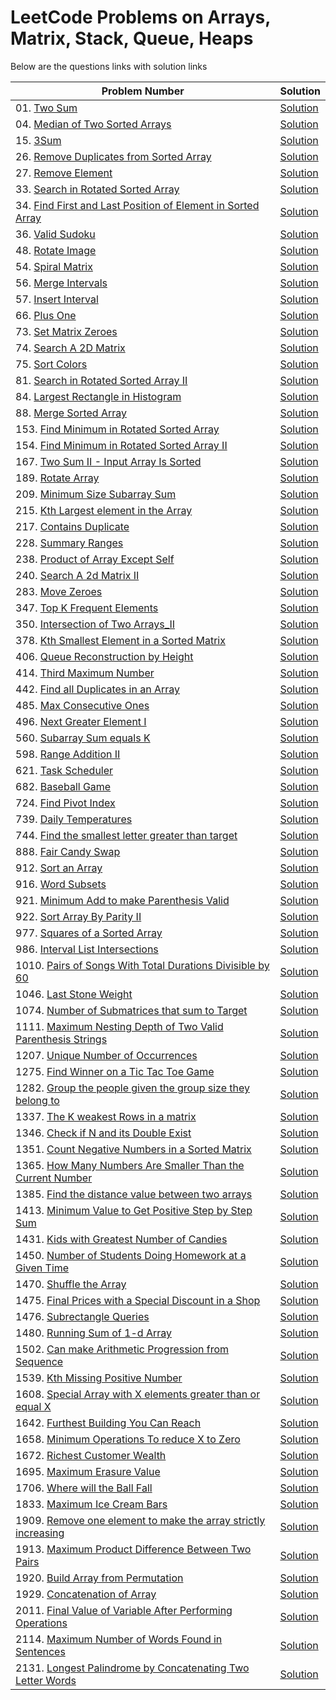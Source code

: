 # LeetCode Problems on Arrays, Matrix, Stack, Queue, Heaps
Below are the questions links with solution links


|Problem Number|Solution|
|--------------|--------|
|01. [Two Sum](https://leetcode.com/problems/two-sum)|[Solution](https://github.com/HarshOza36/LeetCode_Problems/blob/main/Arrays,%20Matrix,%20Stack,%20Queue,%20Heaps/P01%20-%20twoSum.py)|
|04. [Median of Two Sorted Arrays](https://leetcode.com/problems/median-of-two-sorted-arrays)|[Solution](https://github.com/HarshOza36/LeetCode_Problems/blob/main/Arrays,%20Matrix,%20Stack,%20Queue,%20Heaps/P04%20-%20medianOfTwoSortedArrays.py)|
|15. [3Sum](https://leetcode.com/problems/3sum/)|[Solution](https://github.com/HarshOza36/LeetCode_Problems/blob/main/Arrays,%20Matrix,%20Stack,%20Queue,%20Heaps/P15%20-%203Sum.py)|
|26. [Remove Duplicates from Sorted Array](https://leetcode.com/problems/remove-duplicates-from-sorted-array)|[Solution](https://github.com/HarshOza36/LeetCode_Problems/blob/main/Arrays,%20Matrix,%20Stack,%20Queue,%20Heaps/P26%20-%20remove_duplicates_from_sorted_array.py)|
|27. [Remove Element](https://leetcode.com/problems/remove-element)|[Solution](https://github.com/HarshOza36/LeetCode_Problems/blob/main/Arrays,%20Matrix,%20Stack,%20Queue,%20Heaps/P27%20-%20removeElement.py)|
|33. [Search in Rotated Sorted Array](https://leetcode.com/problems/search-in-rotated-sorted-array/)|[Solution](https://github.com/HarshOza36/LeetCode_Problems/blob/main/Arrays%2C%20Matrix%2C%20Stack%2C%20Queue%2C%20Heaps/P33%20-%20searchInRotatedSortedArray.py)|
|34. [Find First and Last Position of Element in Sorted Array](https://leetcode.com/problems/find-first-and-last-position-of-element-in-sorted-array)|[Solution](https://github.com/HarshOza36/LeetCode_Problems/blob/main/Arrays,%20Matrix,%20Stack,%20Queue,%20Heaps/P34%20-%20findFirstAndLastPositionOfElementInSortedArray.py)|
|36. [Valid Sudoku](https://leetcode.com/problems/valid-sudoku/)|[Solution](https://github.com/HarshOza36/LeetCode_Problems/blob/main/Arrays,%20Matrix,%20Stack,%20Queue,%20Heaps/P36%20-%20validSudoku.py)|
|48. [Rotate Image](https://leetcode.com/problems/rotate-image)|[Solution](https://github.com/HarshOza36/LeetCode_Problems/blob/main/Arrays,%20Matrix,%20Stack,%20Queue,%20Heaps/P48%20-%20rotateImage.py)|
|54. [Spiral Matrix](https://leetcode.com/problems/spiral-matrix/)|[Solution](https://github.com/HarshOza36/LeetCode_Problems/blob/main/Arrays,%20Matrix,%20Stack,%20Queue,%20Heaps/P54%20-%20spiralMatrix.py)|
|56. [Merge Intervals](https://leetcode.com/problems/merge-intervals/)|[Solution](https://github.com/HarshOza36/LeetCode_Problems/blob/main/Arrays%2C%20Matrix%2C%20Stack%2C%20Queue%2C%20Heaps/P56%20-%20mergeIntervals.py)|
|57. [Insert Interval](https://leetcode.com/problems/insert-interval/)|[Solution](https://github.com/HarshOza36/LeetCode_Problems/blob/main/Arrays%2C%20Matrix%2C%20Stack%2C%20Queue%2C%20Heaps/P57%20-%20insertInterval.py)|
|66. [Plus One](https://leetcode.com/problems/plus-one)|[Solution](https://github.com/HarshOza36/LeetCode_Problems/blob/main/Arrays,%20Matrix,%20Stack,%20Queue,%20Heaps/P66%20-%20PlusOne.py)|
|73. [Set Matrix Zeroes](https://leetcode.com/problems/set-matrix-zeroes)|[Solution](https://github.com/HarshOza36/LeetCode_Problems/blob/main/Arrays,%20Matrix,%20Stack,%20Queue,%20Heaps/P73%20-%20setMatrixZeroes.py)|
|74. [Search A 2D Matrix](https://leetcode.com/problems/search-a-2d-matrix)|[Solution](https://github.com/HarshOza36/LeetCode_Problems/blob/main/Arrays,%20Matrix,%20Stack,%20Queue,%20Heaps/P74%20-%20searchA2dMatrix.py)|
|75. [Sort Colors](https://leetcode.com/problems/sort-colors/)|[Solution](https://github.com/HarshOza36/LeetCode_Problems/blob/main/Arrays,%20Matrix,%20Stack,%20Queue,%20Heaps/P75%20-%20sortColors.py)|
|81. [Search in Rotated Sorted Array II](https://leetcode.com/problems/search-in-rotated-sorted-array-ii/)|[Solution](https://github.com/HarshOza36/LeetCode_Problems/blob/main/Arrays%2C%20Matrix%2C%20Stack%2C%20Queue%2C%20Heaps/P81%20-%20searchInRotatedSortedArray_II.py)|
|84. [Largest Rectangle in Histogram](https://leetcode.com/problems/largest-rectangle-in-histogram/)|[Solution](https://github.com/HarshOza36/LeetCode_Problems/blob/main/Arrays,%20Matrix,%20Stack,%20Queue,%20Heaps/P84%20-%20largestRectangleInHistogram.py)|
|88. [Merge Sorted Array](https://leetcode.com/problems/merge-sorted-array)|[Solution](https://github.com/HarshOza36/LeetCode_Problems/blob/main/Arrays,%20Matrix,%20Stack,%20Queue,%20Heaps/P88%20-%20mergeSortedArray.py)|
|153. [Find Minimum in Rotated Sorted Array](https://leetcode.com/problems/find-minimum-in-rotated-sorted-array)|[Solution](https://github.com/HarshOza36/LeetCode_Problems/blob/main/Arrays,%20Matrix,%20Stack,%20Queue,%20Heaps/P153%20-%20findMinInRotatedSortedArray.py)|
|154. [Find Minimum in Rotated Sorted Array II](https://leetcode.com/problems/find-minimum-in-rotated-sorted-array-ii)|[Solution](https://github.com/HarshOza36/LeetCode_Problems/blob/main/Arrays,%20Matrix,%20Stack,%20Queue,%20Heaps/P154%20-%20findMinInRotatedSortedArray_II.py)|
|167. [Two Sum II - Input Array Is Sorted](https://leetcode.com/problems/two-sum-ii-input-array-is-sorted/)|[Solution](https://github.com/HarshOza36/LeetCode_Problems/blob/main/Arrays,%20Matrix,%20Stack,%20Queue,%20Heaps/P167%20-%20twoSum_II_InputArrayIsSorted.py)|
|189. [Rotate Array](https://leetcode.com/problems/rotate-array/)|[Solution](https://github.com/HarshOza36/LeetCode_Problems/blob/main/Arrays,%20Matrix,%20Stack,%20Queue,%20Heaps/P189%20-%20rotateArray.py)|
|209. [Minimum Size Subarray Sum](https://leetcode.com/problems/minimum-size-subarray-sum)|[Solution](https://github.com/HarshOza36/LeetCode_Problems/blob/main/Arrays,%20Matrix,%20Stack,%20Queue,%20Heaps/P209%20-%20minimumSizeSubarraySum.py)|
|215. [Kth Largest element in the Array](https://leetcode.com/problems/kth-largest-element-in-an-array)|[Solution](https://github.com/HarshOza36/LeetCode_Problems/blob/main/Arrays,%20Matrix,%20Stack,%20Queue,%20Heaps/P215%20-%20kthLargestElementInTheArray.py)|
|217. [Contains Duplicate](https://leetcode.com/problems/contains-duplicate)|[Solution](https://github.com/HarshOza36/LeetCode_Problems/blob/main/Arrays,%20Matrix,%20Stack,%20Queue,%20Heaps/P217%20-%20containsDuplicate.py)|
|228. [Summary Ranges](https://leetcode.com/problems/summary-ranges/)|[Solution](https://github.com/HarshOza36/LeetCode_Problems/blob/main/Arrays,%20Matrix,%20Stack,%20Queue,%20Heaps/P228%20-%20summaryRanges.py)|
|238. [Product of Array Except Self](https://leetcode.com/problems/product-of-array-except-self/)|[Solution](https://github.com/HarshOza36/LeetCode_Problems/blob/main/Arrays,%20Matrix,%20Stack,%20Queue,%20Heaps/P238%20-%20productOfArrayExceptSelf.py)|
|240. [Search A 2d Matrix II](https://leetcode.com/problems/search-a-2d-matrix-ii/)|[Solution](https://github.com/HarshOza36/LeetCode_Problems/blob/main/Arrays,%20Matrix,%20Stack,%20Queue,%20Heaps/P240%20-%20searchA2dMatrix_II.py)|
|283. [Move Zeroes](https://leetcode.com/problems/move-zeroes)|[Solution](https://github.com/HarshOza36/LeetCode_Problems/blob/main/Arrays,%20Matrix,%20Stack,%20Queue,%20Heaps/P283%20-%20%20moveZeros.py)|
|347. [Top K Frequent Elements](https://leetcode.com/problems/top-k-frequent-elements/)|[Solution](https://github.com/HarshOza36/LeetCode_Problems/blob/main/Arrays,%20Matrix,%20Stack,%20Queue,%20Heaps/P347%20-%20topKFrequentElements.py)|
|350. [Intersection of Two Arrays_II](https://leetcode.com/problems/intersection-of-two-arrays-ii)|[Solution](https://github.com/HarshOza36/LeetCode_Problems/blob/main/Arrays,%20Matrix,%20Stack,%20Queue,%20Heaps/P350%20-%20intersectionOfTwoArrays_II.py)|
|378. [Kth Smallest Element in a Sorted Matrix](https://leetcode.com/problems/kth-smallest-element-in-a-sorted-matrix/)|[Solution](https://github.com/HarshOza36/LeetCode_Problems/blob/main/Arrays%2C%20Matrix%2C%20Stack%2C%20Queue%2C%20Heaps/P378%20-%20kthSmallestElementInASortedMatrix.py)|
|406. [Queue Reconstruction by Height](https://leetcode.com/problems/queue-reconstruction-by-height/)|[Solution](https://github.com/HarshOza36/LeetCode_Problems/blob/main/Arrays,%20Matrix,%20Stack,%20Queue,%20Heaps/P406%20-%20queueReconstructionByHeight.py)|
|414. [Third Maximum Number](https://leetcode.com/problems/third-maximum-number) |[Solution](https://github.com/HarshOza36/LeetCode_Problems/blob/main/Arrays,%20Matrix,%20Stack,%20Queue,%20Heaps/P414%20-%20thirdMaximumNumber.py)|
|442. [Find all Duplicates in an Array](https://leetcode.com/problems/find-all-duplicates-in-an-array/)|[Solution](https://github.com/HarshOza36/LeetCode_Problems/blob/main/Arrays,%20Matrix,%20Stack,%20Queue,%20Heaps/P442%20-%20findAllDuplicatesInAnArray.py)|
|485. [Max Consecutive Ones](https://leetcode.com/problems/max-consecutive-ones/)|[Solution](https://github.com/HarshOza36/LeetCode_Problems/blob/main/Arrays,%20Matrix,%20Stack,%20Queue,%20Heaps/P485%20-%20maxConsecutiveOnes.py)|
|496. [Next Greater Element I](https://leetcode.com/problems/next-greater-element-i/)|[Solution](https://github.com/HarshOza36/LeetCode_Problems/blob/main/Arrays,%20Matrix,%20Stack,%20Queue,%20Heaps/P496%20-%20nextGreaterElement_I.py)|
|560. [Subarray Sum equals K](https://leetcode.com/problems/subarray-sum-equals-k)|[Solution](https://github.com/HarshOza36/LeetCode_Problems/blob/main/Arrays%2C%20Matrix%2C%20Stack%2C%20Queue%2C%20Heaps/P560%20-%20subarraySumEqualsK.py)|
|598. [Range Addition II](https://leetcode.com/problems/range-addition-ii)|[Solution](https://github.com/HarshOza36/LeetCode_Problems/blob/main/Arrays,%20Matrix,%20Stack,%20Queue,%20Heaps/P598%20-%20RangeAdditionII.py)|
|621. [Task Scheduler](https://leetcode.com/problems/task-scheduler/)|[Solution](https://github.com/HarshOza36/LeetCode_Problems/blob/main/Arrays%2C%20Matrix%2C%20Stack%2C%20Queue%2C%20Heaps/P621%20-%20taskScheduler.py)|
|682. [Baseball Game](https://leetcode.com/problems/baseball-game)|[Solution](https://github.com/HarshOza36/LeetCode_Problems/blob/main/Arrays,%20Matrix,%20Stack,%20Queue,%20Heaps/P682%20-%20baseballGame.py)|
|724. [Find Pivot Index](https://leetcode.com/problems/find-pivot-index/)|[Solution](https://github.com/HarshOza36/LeetCode_Problems/blob/main/Arrays,%20Matrix,%20Stack,%20Queue,%20Heaps/P724%20-%20findPivotIndex.py)|
|739. [Daily Temperatures](https://leetcode.com/problems/daily-temperatures/)|[Solution](https://github.com/HarshOza36/LeetCode_Problems/blob/main/Arrays,%20Matrix,%20Stack,%20Queue,%20Heaps/P739%20-%20dailyTemperatures.py)|
|744. [Find the smallest letter greater than target](https://leetcode.com/problems/find-smallest-letter-greater-than-target/)|[Solution](https://github.com/HarshOza36/LeetCode_Problems/blob/main/Arrays,%20Matrix,%20Stack,%20Queue,%20Heaps/P744%20-%20findSmallestLetterGreaterThanTarget.py)|
|888. [Fair Candy Swap](https://leetcode.com/problems/fair-candy-swap)|[Solution](https://github.com/HarshOza36/LeetCode_Problems/blob/main/Arrays%2C%20Matrix%2C%20Stack%2C%20Queue%2C%20Heaps/P888%20-%20fairCandySwap.py)|
|912. [Sort an Array](https://leetcode.com/problems/sort-an-array)|[Solution](https://github.com/HarshOza36/LeetCode_Problems/blob/main/Arrays,%20Matrix,%20Stack,%20Queue,%20Heaps/P912%20-%20sortAnArray.py)|
|916. [Word Subsets](https://leetcode.com/problems/word-subsets/)|[Solution](https://github.com/HarshOza36/LeetCode_Problems/blob/main/Arrays%2C%20Matrix%2C%20Stack%2C%20Queue%2C%20Heaps/P916%20-%20wordSubsets.py)|
|921. [Minimum Add to make Parenthesis Valid](https://leetcode.com/problems/minimum-add-to-make-parentheses-valid)|[Solution](https://github.com/HarshOza36/LeetCode_Problems/blob/main/Arrays,%20Matrix,%20Stack,%20Queue,%20Heaps/P921%20-%20minimumAddToMakeParenthesisValid.py)|
|922. [Sort Array By Parity II](https://leetcode.com/problems/sort-array-by-parity-ii/)|[Solution](https://github.com/HarshOza36/LeetCode_Problems/blob/main/Arrays,%20Matrix,%20Stack,%20Queue,%20Heaps/P922%20-%20sortArrayByParity_II.py)|
|977. [Squares of a Sorted Array](https://leetcode.com/problems/squares-of-a-sorted-array/)|[Solution](https://github.com/HarshOza36/LeetCode_Problems/blob/main/Arrays,%20Matrix,%20Stack,%20Queue,%20Heaps/P977%20-%20squaresofaSortedArray.py)|
|986. [Interval List Intersections](https://leetcode.com/problems/interval-list-intersections/)|[Solution](https://github.com/HarshOza36/LeetCode_Problems/blob/main/Arrays,%20Matrix,%20Stack,%20Queue,%20Heaps/P986%20-%20intervalListIntersections.py)|
|1010. [Pairs of Songs With Total Durations Divisible by 60](https://leetcode.com/problems/pairs-of-songs-with-total-durations-divisible-by-60/)|[Solution](https://github.com/HarshOza36/LeetCode_Problems/blob/main/Arrays%2C%20Matrix%2C%20Stack%2C%20Queue%2C%20Heaps/P1010%20-%20pairsOfSongsWithTotalDurationsDivisibleBy60.py)|
|1046. [Last Stone Weight](https://leetcode.com/problems/last-stone-weight/submissions/)|[Solution](https://github.com/HarshOza36/LeetCode_Problems/blob/main/Arrays%2C%20Matrix%2C%20Stack%2C%20Queue%2C%20Heaps/P1046%20-%20lastStoneWeight.py)|
|1074. [Number of Submatrices that sum to Target](https://leetcode.com/problems/number-of-submatrices-that-sum-to-target)|[Solution](https://github.com/HarshOza36/LeetCode_Problems/blob/main/Arrays%2C%20Matrix%2C%20Stack%2C%20Queue%2C%20Heaps/P1074%20-%20numberOfSubmatricesThatSumToTarget.py)|
|1111. [Maximum Nesting Depth of Two Valid Parenthesis Strings](https://leetcode.com/problems/maximum-nesting-depth-of-two-valid-parentheses-strings)|[Solution](https://github.com/HarshOza36/LeetCode_Problems/blob/main/Arrays,%20Matrix,%20Stack,%20Queue,%20Heaps/P1111%20-%20maximumNestingDepthOfTwoValidParenthesisStrings.py)|
|1207. [Unique Number of Occurrences](https://leetcode.com/problems/unique-number-of-occurrences/)|[Solution](https://github.com/HarshOza36/LeetCode_Problems/blob/main/Arrays,%20Matrix,%20Stack,%20Queue,%20Heaps/P1207%20-%20uniqueNumberofOccurrences.py)|
|1275. [Find Winner on a Tic Tac Toe Game](https://leetcode.com/problems/find-winner-on-a-tic-tac-toe-game)|[Solution](https://github.com/HarshOza36/LeetCode_Problems/blob/main/Arrays,%20Matrix,%20Stack,%20Queue,%20Heaps/P1275%20-%20findWinneronTicTacToeGame.py)|
|1282. [Group the people given the group size they belong to](https://leetcode.com/problems/group-the-people-given-the-group-size-they-belong-to/)|[Solution](https://github.com/HarshOza36/LeetCode_Problems/blob/main/Arrays,%20Matrix,%20Stack,%20Queue,%20Heaps/P1282%20-%20groupThePeopleGiventheGroupSizeTheyBelongTo.py)|
|1337. [The K weakest Rows in a matrix](https://leetcode.com/problems/the-k-weakest-rows-in-a-matrix)|[Solution](https://github.com/HarshOza36/LeetCode_Problems/blob/main/Arrays,%20Matrix,%20Stack,%20Queue,%20Heaps/P1337%20-%20TheKWeakestRowsInaMatrix.py)|
|1346. [Check if N and its Double Exist](https://leetcode.com/problems/check-if-n-and-its-double-exist/)|[Solution](https://github.com/HarshOza36/LeetCode_Problems/blob/main/Arrays,%20Matrix,%20Stack,%20Queue,%20Heaps/P1346%20-%20checkIfNandItsDoubleExist.py)|
|1351. [Count Negative Numbers in a Sorted Matrix](https://leetcode.com/problems/count-negative-numbers-in-a-sorted-matrix)|[Solution](https://github.com/HarshOza36/LeetCode_Problems/blob/main/Arrays,%20Matrix,%20Stack,%20Queue,%20Heaps/P1351%20-%20countNegativeNumbersInASortedMatrix.py)|
|1365. [How Many Numbers Are Smaller Than the Current Number](https://leetcode.com/problems/how-many-numbers-are-smaller-than-the-current-number/)|[Solution](https://github.com/HarshOza36/LeetCode_Problems/blob/main/Arrays,%20Matrix,%20Stack,%20Queue,%20Heaps/P1365%20-%20howManyNumbersAreSmallerThantheCurrentNumber.py)|
|1385. [Find the distance value between two arrays](https://leetcode.com/problems/find-the-distance-value-between-two-arrays)|[Solution](https://github.com/HarshOza36/LeetCode_Problems/blob/main/Arrays,%20Matrix,%20Stack,%20Queue,%20Heaps/P1385%20-%20findtheDistanceValueBetweenTwoArrays.py)|
|1413. [Minimum Value to Get Positive Step by Step Sum](https://leetcode.com/problems/minimum-value-to-get-positive-step-by-step-sum/)|[Solution](https://github.com/HarshOza36/LeetCode_Problems/blob/main/Arrays,%20Matrix,%20Stack,%20Queue,%20Heaps/P1413%20-%20minimumValueToGetPositiveStepByStepSum.py)|
|1431. [Kids with Greatest Number of Candies](https://leetcode.com/problems/kids-with-the-greatest-number-of-candies) |[Solution](https://github.com/HarshOza36/LeetCode_Problems/blob/main/Arrays,%20Matrix,%20Stack,%20Queue,%20Heaps/P1431%20-%20Kids_withGreatestNoofCandies.py)|
|1450. [Number of Students Doing Homework at a Given Time](https://leetcode.com/problems/number-of-students-doing-homework-at-a-given-time/)|[Solution](https://github.com/HarshOza36/LeetCode_Problems/blob/main/Arrays,%20Matrix,%20Stack,%20Queue,%20Heaps/P1450%20-%20numberOfStudenstDoingHomeworkAtAGivenTime.py)|
|1470. [Shuffle the Array](https://leetcode.com/problems/shuffle-the-array) |[Solution](https://github.com/HarshOza36/LeetCode_Problems/blob/main/Arrays,%20Matrix,%20Stack,%20Queue,%20Heaps/P1470%20-%20Shuffle_the_Array.py)|
|1475. [Final Prices with a Special Discount in a Shop](https://leetcode.com/problems/final-prices-with-a-special-discount-in-a-shop)|[Solution](https://github.com/HarshOza36/LeetCode_Problems/blob/main/Arrays,%20Matrix,%20Stack,%20Queue,%20Heaps/P1475%20-%20finalPricesWithASpecialDiscountInAShop.py)|
|1476. [Subrectangle Queries](https://leetcode.com/problems/subrectangle-queries/)|[Solution](https://github.com/HarshOza36/LeetCode_Problems/blob/main/Arrays,%20Matrix,%20Stack,%20Queue,%20Heaps/P1476%20-%20subrectangleQueries.py)|
|1480. [Running Sum of 1-d Array](https://leetcode.com/problems/running-sum-of-1d-array) |[Solution](https://github.com/HarshOza36/LeetCode_Problems/blob/main/Arrays,%20Matrix,%20Stack,%20Queue,%20Heaps/P1480%20-%20RunningSum.py)|
|1502. [Can make Arithmetic Progression from Sequence](https://leetcode.com/problems/can-make-arithmetic-progression-from-sequence)|[Solution](https://github.com/HarshOza36/LeetCode_Problems/blob/main/Arrays,%20Matrix,%20Stack,%20Queue,%20Heaps/P1502%20-%20canMakeArithmeticProgressionFromSequence.py)|
|1539. [Kth Missing Positive Number](https://leetcode.com/problems/kth-missing-positive-number)|[Solution](https://github.com/HarshOza36/LeetCode_Problems/blob/main/Arrays,%20Matrix,%20Stack,%20Queue,%20Heaps/P1539%20-%20kthMissingPositiveNumber.py)|
|1608. [Special Array with X elements greater than or equal X](https://leetcode.com/problems/special-array-with-x-elements-greater-than-or-equal-x)|[Solution](https://github.com/HarshOza36/LeetCode_Problems/blob/main/Arrays,%20Matrix,%20Stack,%20Queue,%20Heaps/P1608%20-%20specialArrayWithXElementsGreaterThanOrEqualX.py)|
|1642. [Furthest Building You Can Reach](https://leetcode.com/problems/furthest-building-you-can-reach)|[Solution](https://github.com/HarshOza36/LeetCode_Problems/blob/main/Arrays,%20Matrix,%20Stack,%20Queue,%20Heaps/P1642%20-%20furthestBuildingYouCanReach.py)|
|1658. [Minimum Operations To reduce X to Zero](https://leetcode.com/problems/minimum-operations-to-reduce-x-to-zero)|[Solution](https://github.com/HarshOza36/LeetCode_Problems/blob/main/Arrays,%20Matrix,%20Stack,%20Queue,%20Heaps/P1658%20-%20minimumOperationsToReduceXToZero.py)|
|1672. [Richest Customer Wealth](https://leetcode.com/problems/richest-customer-wealth) |[Solution](https://github.com/HarshOza36/LeetCode_Problems/blob/main/Arrays,%20Matrix,%20Stack,%20Queue,%20Heaps/P1672%20-%20Richest_Customer_Wealth.py)|
|1695. [Maximum Erasure Value](https://leetcode.com/problems/maximum-erasure-value/)|[Solution](https://github.com/HarshOza36/LeetCode_Problems/blob/main/Arrays,%20Matrix,%20Stack,%20Queue,%20Heaps/P1695%20-%20maximumErasureValue.py)|
|1706. [Where will the Ball Fall](https://leetcode.com/problems/where-will-the-ball-fall/)|[Solution](https://github.com/HarshOza36/LeetCode_Problems/blob/main/Arrays%2C%20Matrix%2C%20Stack%2C%20Queue%2C%20Heaps/P1706%20-%20whereWillTheBallFall.py)|
|1833. [Maximum Ice Cream Bars](https://leetcode.com/problems/maximum-ice-cream-bars) |[Solution](https://github.com/HarshOza36/LeetCode_Problems/blob/main/Arrays,%20Matrix,%20Stack,%20Queue,%20Heaps/P1833%20-%20maximumIcecreamBars.py)|
|1909. [Remove one element to make the array strictly increasing ](https://leetcode.com/problems/remove-one-element-to-make-the-array-strictly-increasing) |[Solution](https://github.com/HarshOza36/LeetCode_Problems/blob/main/Arrays,%20Matrix,%20Stack,%20Queue,%20Heaps/P1909%20-%20RemoveOneElementtoMaketheArrayStrictlyIncreasing.py)|
|1913. [Maximum Product Difference Between Two Pairs](https://leetcode.com/problems/maximum-product-difference-between-two-pairs/)|[Solution](https://github.com/HarshOza36/LeetCode_Problems/blob/main/Arrays,%20Matrix,%20Stack,%20Queue,%20Heaps/P1913%20-%20maxProductDiffBetweenTwoPairs.py)|
|1920. [Build Array from Permutation](https://leetcode.com/problems/build-array-from-permutation) |[Solution](https://github.com/HarshOza36/LeetCode_Problems/blob/main/Arrays,%20Matrix,%20Stack,%20Queue,%20Heaps/P1920%20-%20buildArrayFromPermutation.py)|
|1929. [Concatenation of Array](https://leetcode.com/problems/concatenation-of-array/)|[Solution](https://github.com/HarshOza36/LeetCode_Problems/blob/main/Arrays,%20Matrix,%20Stack,%20Queue,%20Heaps/P1929%20-%20concatenationOfArr.py)|
|2011. [Final Value of Variable After Performing Operations](https://leetcode.com/problems/final-value-of-variable-after-performing-operations)|[Solution](https://github.com/HarshOza36/LeetCode_Problems/blob/main/Arrays,%20Matrix,%20Stack,%20Queue,%20Heaps/P2011%20-%20findValueOFVariableAfterPerformingOperations.py)|
|2114. [Maximum Number of Words Found in Sentences](https://leetcode.com/problems/maximum-number-of-words-found-in-sentences)|[Solution](https://github.com/HarshOza36/LeetCode_Problems/blob/main/Arrays,%20Matrix,%20Stack,%20Queue,%20Heaps/P2114%20-%20maxNumberOfWordsFoundInSentences.py)|
|2131. [Longest Palindrome by Concatenating Two Letter Words](https://leetcode.com/problems/longest-palindrome-by-concatenating-two-letter-words/)|[Solution](https://github.com/HarshOza36/LeetCode_Problems/blob/main/Arrays%2C%20Matrix%2C%20Stack%2C%20Queue%2C%20Heaps/P2131%20-%20longestPalindromeByConcatenatingTwoLetterWords.py)|
